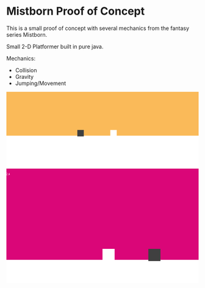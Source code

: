# Mistborn Proof of Concept

This is a small proof of concept with several mechanics from the fantasy series Mistborn.

Small 2-D Platformer built in pure java. 

Mechanics:
* Collision
* Gravity
* Jumping/Movement

![Gif](screenshot2.gif)
![Screenshot](ss1.png)

